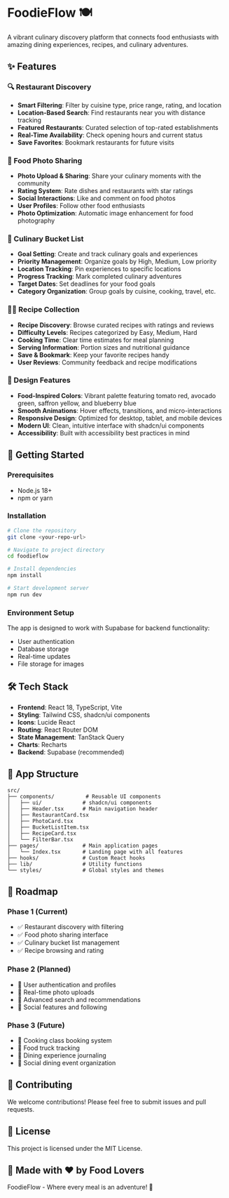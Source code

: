 
# FoodieFlow 🍽️

A vibrant culinary discovery platform that connects food enthusiasts with amazing dining experiences, recipes, and culinary adventures.

## ✨ Features

### 🔍 Restaurant Discovery
- **Smart Filtering**: Filter by cuisine type, price range, rating, and location
- **Location-Based Search**: Find restaurants near you with distance tracking
- **Featured Restaurants**: Curated selection of top-rated establishments
- **Real-Time Availability**: Check opening hours and current status
- **Save Favorites**: Bookmark restaurants for future visits

### 📸 Food Photo Sharing
- **Photo Upload & Sharing**: Share your culinary moments with the community
- **Rating System**: Rate dishes and restaurants with star ratings
- **Social Interactions**: Like and comment on food photos
- **User Profiles**: Follow other food enthusiasts
- **Photo Optimization**: Automatic image enhancement for food photography

### 📝 Culinary Bucket List
- **Goal Setting**: Create and track culinary goals and experiences
- **Priority Management**: Organize goals by High, Medium, Low priority
- **Location Tracking**: Pin experiences to specific locations
- **Progress Tracking**: Mark completed culinary adventures
- **Target Dates**: Set deadlines for your food goals
- **Category Organization**: Group goals by cuisine, cooking, travel, etc.

### 👨‍🍳 Recipe Collection
- **Recipe Discovery**: Browse curated recipes with ratings and reviews
- **Difficulty Levels**: Recipes categorized by Easy, Medium, Hard
- **Cooking Time**: Clear time estimates for meal planning
- **Serving Information**: Portion sizes and nutritional guidance
- **Save & Bookmark**: Keep your favorite recipes handy
- **User Reviews**: Community feedback and recipe modifications

### 🎨 Design Features
- **Food-Inspired Colors**: Vibrant palette featuring tomato red, avocado green, saffron yellow, and blueberry blue
- **Smooth Animations**: Hover effects, transitions, and micro-interactions
- **Responsive Design**: Optimized for desktop, tablet, and mobile devices
- **Modern UI**: Clean, intuitive interface with shadcn/ui components
- **Accessibility**: Built with accessibility best practices in mind

## 🚀 Getting Started

### Prerequisites
- Node.js 18+ 
- npm or yarn

### Installation
```bash
# Clone the repository
git clone <your-repo-url>

# Navigate to project directory
cd foodieflow

# Install dependencies
npm install

# Start development server
npm run dev
```

### Environment Setup
The app is designed to work with Supabase for backend functionality:
- User authentication
- Database storage
- Real-time updates
- File storage for images

## 🛠️ Tech Stack

- **Frontend**: React 18, TypeScript, Vite
- **Styling**: Tailwind CSS, shadcn/ui components
- **Icons**: Lucide React
- **Routing**: React Router DOM
- **State Management**: TanStack Query
- **Charts**: Recharts
- **Backend**: Supabase (recommended)

## 📱 App Structure

```
src/
├── components/          # Reusable UI components
│   ├── ui/             # shadcn/ui components
│   ├── Header.tsx      # Main navigation header
│   ├── RestaurantCard.tsx
│   ├── PhotoCard.tsx
│   ├── BucketListItem.tsx
│   ├── RecipeCard.tsx
│   └── FilterBar.tsx
├── pages/              # Main application pages
│   └── Index.tsx       # Landing page with all features
├── hooks/              # Custom React hooks
├── lib/                # Utility functions
└── styles/             # Global styles and themes
```

## 🎯 Roadmap

### Phase 1 (Current)
- ✅ Restaurant discovery with filtering
- ✅ Food photo sharing interface
- ✅ Culinary bucket list management
- ✅ Recipe browsing and rating

### Phase 2 (Planned)
- 🔄 User authentication and profiles
- 🔄 Real-time photo uploads
- 🔄 Advanced search and recommendations
- 🔄 Social features and following

### Phase 3 (Future)
- 📅 Cooking class booking system
- 🚚 Food truck tracking
- 📖 Dining experience journaling
- 🤝 Social dining event organization

## 🤝 Contributing

We welcome contributions! Please feel free to submit issues and pull requests.

## 📄 License

This project is licensed under the MIT License.

## 🍕 Made with ❤️ by Food Lovers

FoodieFlow - Where every meal is an adventure! 🌟
